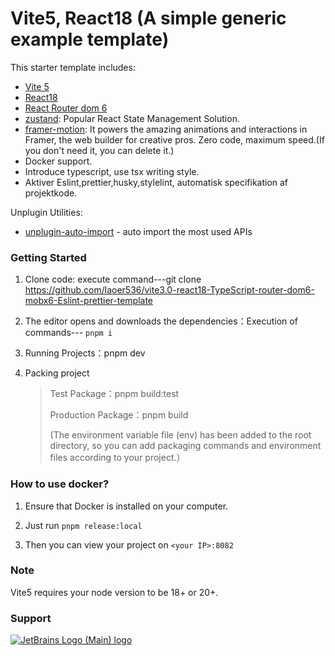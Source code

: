 # Vite5, React18 (A simple generic example template)

This starter template includes:

- [Vite 5](https://vitejs.dev/guide/)
- [React18](https://react.docschina.org/)
- [React Router dom 6](https://reactrouter.com/en/main)
- [zustand](https://github.com/pmndrs/zustand): Popular React State Management Solution.
- [framer-motion](https://www.framer.com/motion/introduction/): It powers the amazing animations and interactions in Framer, the web builder for creative pros. Zero code, maximum speed.(If you don't need it, you can delete it.)
- Docker support. 
- Introduce typescript, use tsx writing style.
- Aktiver Eslint,prettier,husky,stylelint, automatisk specifikation af projektkode.

Unplugin Utilities:

- [unplugin-auto-import](https://github.com/antfu/unplugin-auto-import) - auto import the most used APIs

### Getting Started

1. Clone code: execute command---git clone https://github.com/laoer536/vite3.0-react18-TypeScript-router-dom6-mobx6-Eslint-prettier-template

2. The editor opens and downloads the dependencies：Execution of commands--- `pnpm i`

3. Running Projects：pnpm dev

4. Packing project

   > Test Package：pnpm build:test
   >
   > Production Package：pnpm build
   >
   > (The environment variable file (env) has been added to the root directory, so you can add packaging commands and environment files according to your project.）

### How to use docker?

1. Ensure that Docker is installed on your computer.

2. Just run `pnpm release:local`

3. Then you can view your project on `<your IP>:8082`

### Note

Vite5 requires your node version to be 18+ or 20+.

### Support

[![JetBrains Logo (Main) logo](https://resources.jetbrains.com/storage/products/company/brand/logos/jb_beam.png)](https://jb.gg/OpenSourceSupport)
